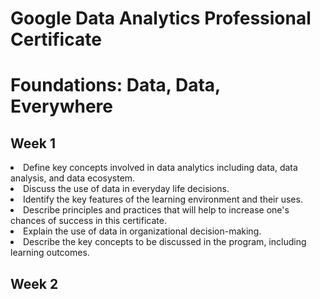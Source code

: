 # Google Data Analytics Professional Certificate


# Foundations: Data, Data, Everywhere

## Week 1

<li>Define key concepts involved in data analytics including data, data analysis, and data ecosystem.
<li>Discuss the use of data in everyday life decisions.
<li>Identify the key features of the learning environment and their uses.
<li>Describe principles and practices that will help to increase one's chances of success in this certificate.
<li>Explain the use of data in organizational decision-making.
<li>Describe the key concepts to be discussed in the program, including learning outcomes.

## Week 2
